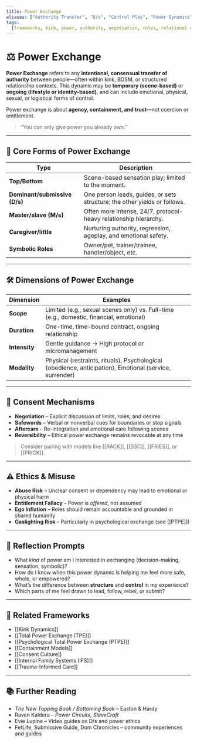```yaml
---
title: Power Exchange
aliases: ["Authority Transfer", "D/s", "Control Play", "Power Dynamics"]
tags:
  [frameworks, kink, power, authority, negotiation, roles, relational design]
---
```


<!-- @format -->

# ⚖️ Power Exchange

**Power Exchange** refers to any **intentional, consensual transfer of authority** between people—often within kink, BDSM, or structured relationship contexts. This dynamic may be **temporary (scene-based)** or **ongoing (lifestyle or identity-based)**, and can include emotional, physical, sexual, or logistical forms of control.

Power exchange is about **agency, containment, and trust**—not coercion or entitlement.

> “You can only give power you already own.”

---

## 🧠 Core Forms of Power Exchange

| Type                          | Description                                                               |
| ----------------------------- | ------------------------------------------------------------------------- |
| **Top/Bottom**                | Scene-based sensation play; limited to the moment.                        |
| **Dominant/submissive (D/s)** | One person leads, guides, or sets structure; the other yields or follows. |
| **Master/slave (M/s)**        | Often more intense, 24/7, protocol-heavy relationship hierarchy.          |
| **Caregiver/little**          | Nurturing authority, regression, ageplay, and emotional safety.           |
| **Symbolic Roles**            | Owner/pet, trainer/trainee, handler/object, etc.                          |

---

## 🛠 Dimensions of Power Exchange

| Dimension     | Examples                                                                                                |
| ------------- | ------------------------------------------------------------------------------------------------------- |
| **Scope**     | Limited (e.g., sexual scenes only) vs. Full-time (e.g., domestic, financial, emotional)                 |
| **Duration**  | One-time, time-bound contract, ongoing relationship                                                     |
| **Intensity** | Gentle guidance → High protocol or micromanagement                                                      |
| **Modality**  | Physical (restraints, rituals), Psychological (obedience, anticipation), Emotional (service, surrender) |

---

## 🔐 Consent Mechanisms

- **Negotiation** – Explicit discussion of limits, roles, and desires
- **Safewords** – Verbal or nonverbal cues for boundaries or stop signals
- **Aftercare** – Re-integration and emotional care following scenes
- **Reversibility** – Ethical power exchange remains revocable at any time

> Consider pairing with models like [[RACK]], [[SSC]], [[FRIES]], or [[PRICK]].

---

## ⚠️ Ethics & Misuse

- **Abuse Risk** – Unclear consent or dependency may lead to emotional or physical harm
- **Entitlement Fallacy** – Power is _offered_, not assumed
- **Ego Inflation** – Roles should remain accountable and grounded in shared humanity
- **Gaslighting Risk** – Particularly in psychological exchange (see [[PTPE]])

---

## 💬 Reflection Prompts

- What _kind_ of power am I interested in exchanging (decision-making, sensation, symbolic)?
- How do I know when this power dynamic is helping me feel more safe, whole, or empowered?
- What’s the difference between **structure** and **control** in my experience?
- Which parts of me feel drawn to lead, follow, rebel, or submit?

---

## 🔗 Related Frameworks

- [[Kink Dynamics]]
- [[Total Power Exchange (TPE)]]
- [[Psychological Total Power Exchange (PTPE)]]
- [[Containment Models]]
- [[Consent Culture]]
- [[Internal Family Systems (IFS)]]
- [[Trauma-Informed Care]]

---

## 📚 Further Reading

- _The New Topping Book / Bottoming Book_ – Easton & Hardy
- Raven Kaldera – _Power Circuits_, _SlaveCraft_
- Evie Lupine – Video guides on D/s and power ethics
- FetLife, Submissive Guide, Dom Chronicles – community experiences and guides
